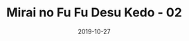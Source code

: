 ---
layout: post
title:  "Mirai no Fu Fu Desu Kedo - 02"
date:   2019-10-27
excerpt: "Tsundere x Tsundere"
tags: ["miraifuufu"]
image: "https://s0.mangadex.org/data/0bdfd5cbd92f16cd0b5b91758723c83b/H17.jpg"

read_link: ""
down_links:
  - 
    text: "NSSKL Reader (Soon™)"
  - 
    link: "https://mangadex.org/chapter/735434"
    text: "MangaDex"
---